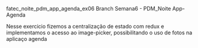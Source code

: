 fatec_noite_pdm_app_agenda_ex06
Branch Semana6 - PDM_Noite App-Agenda

Nesse exercicio fizemos a centralização de estado com redux e implementamos o acesso ao image-picker, possibilitando o uso de fotos na aplicaço agenda
